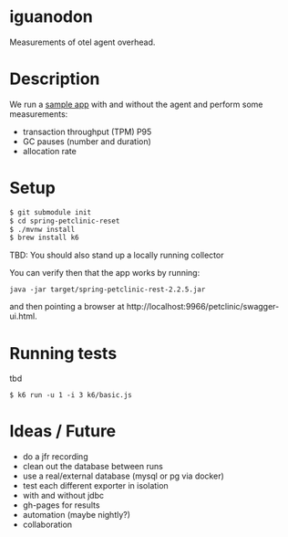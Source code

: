 # iguanodon

Measurements of otel agent overhead.

# Description

We run a [sample app](https://github.com/spring-petclinic/spring-petclinic-rest) 
with and without the agent and perform some measurements:

* transaction throughput (TPM) P95
* GC pauses (number and duration)
* allocation rate

# Setup

```bash
$ git submodule init
$ cd spring-petclinic-reset
$ ./mvnw install
$ brew install k6
```

TBD: You should also stand up a locally running collector 

You can verify then that the app works by running:

`java -jar target/spring-petclinic-rest-2.2.5.jar`

and then pointing a browser at http://localhost:9966/petclinic/swagger-ui.html.



# Running tests

tbd

`$ k6 run -u 1 -i 3 k6/basic.js`

# Ideas / Future

* do a jfr recording
* clean out the database between runs
* use a real/external database (mysql or pg via docker)
* test each different exporter in isolation
* with and without jdbc
* gh-pages for results
* automation (maybe nightly?)
* collaboration